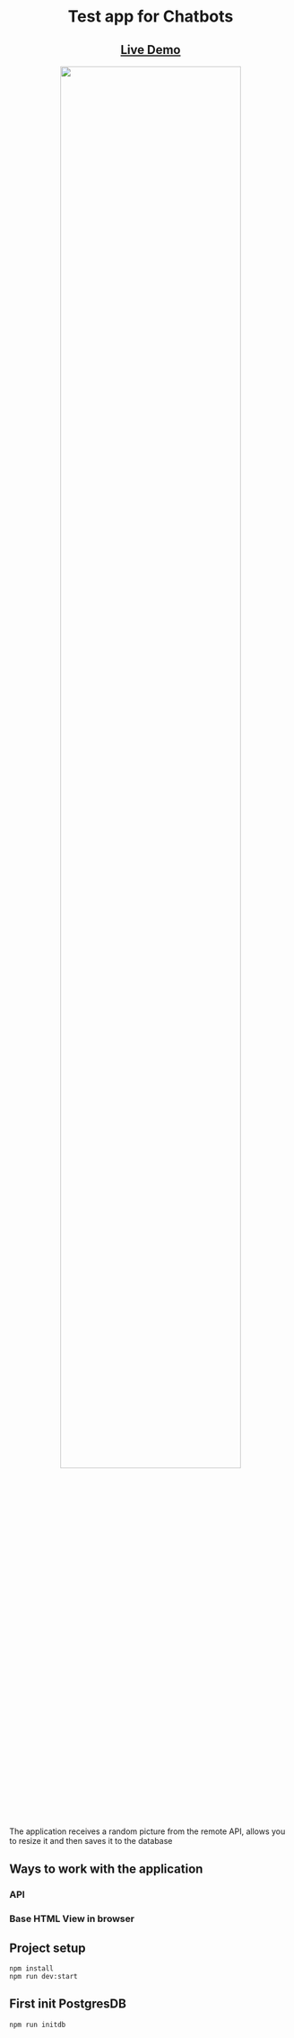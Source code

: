 <h1 align="center">Test app for Chatbots</h1>

<p align="center">

<h2 align="center"><a  href="https://dog-images.herokuapp.com/">Live Demo</a></h2>

<p align="center">
<img src="https://media.giphy.com/media/7OWdOQupgCClrZb19P/giphy.gif" width="80%"></p>

The application receives a random picture from the remote API, allows you to resize it and then saves it to the database 

## Ways to work with the application

### API
### Base HTML View in browser

## Project setup

```
npm install
npm run dev:start
```

## First init PostgresDB
```
npm run initdb
```
